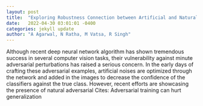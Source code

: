 ```yaml
---
layout: post
title:  "Exploring Robustness Connection between Artificial and Natural Adversarial Examples"
date:   2022-04-30 03:01:01 -0400
categories: jekyll update
author: "A Agarwal, N Ratha, M Vatsa, R Singh"
---
```

Although recent deep neural network algorithm has shown tremendous success in several computer vision tasks, their vulnerability against minute adversarial perturbations has raised a serious concern. In the early days of crafting these adversarial examples, artificial noises are optimized through the network and added in the images to decrease the confidence of the classifiers against the true class. However, recent efforts are showcasing the presence of natural adversarial Cites: Adversarial training can hurt generalization